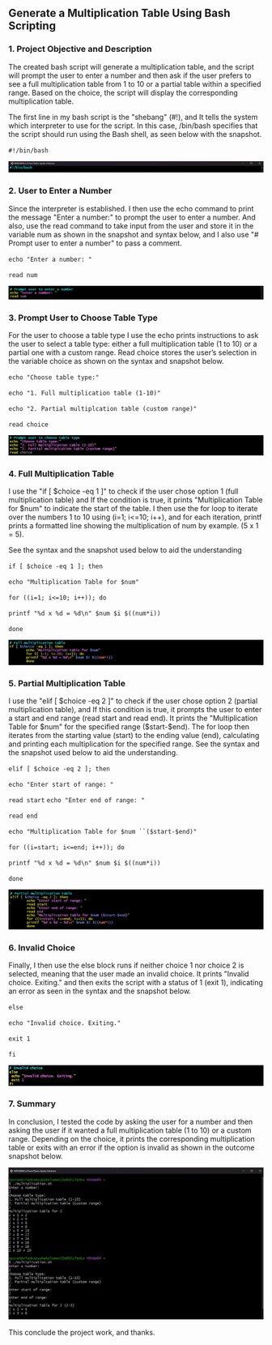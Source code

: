 ## Generate a Multiplication Table Using Bash Scripting

### 1.  Project Objective and Description

The created bash script will generate a multiplication table, and the script will prompt the user to enter a number and then ask if the user prefers to see a full multiplication table from 1 to 10 or a partial table within a specified range. Based on the choice, the script will display the corresponding multiplication table.

The first line in my bash script is the "shebang" (#!), and It tells the system which interpreter to use for the script. In this case, /bin/bash specifies that the script should run using the Bash shell, as seen below with the snapshot.

`#!/bin/bash`

![shebang](./images/shebang.jpg)

### 2.  User to Enter a Number

Since the interpreter is established. I then use the echo command to print the message "Enter a number:" to prompt the user to enter a number. And
also, use the read command to take input from the user and store it in the variable num as shown in the snapshot and syntax below, and I also use "# Prompt user to enter a number" to pass a comment.

`echo "Enter a number: "`

`read num`

![enter_number](./images/enter_number.jpg)

### 3.  Prompt User to Choose Table Type

For the user to choose a table type I use the echo prints instructions to ask the user to select a table type: either a full multiplication table (1 to 10) or a partial one with a custom range.
Read choice stores the user’s selection in the variable choice as shown on the syntax and snapshot below.

`echo "Choose table type:"`

`echo "1. Full multiplication table (1-10)"`

`echo "2. Partial multiplcation table (custom range)"`

`read choice`

![user_choose](./images/user_choose.jpg)

### 4. Full Multiplication Table

I use the "if [ $choice -eq 1 ]" to check if the user chose option 1 (full multiplication table) and If the condition is true, it prints "Multiplication Table for $num" to indicate the start of the table.
I then use the for loop to iterate over the numbers 1 to 10 using (i=1; i<=10; i++), and for each iteration, printf prints a formatted line showing the multiplication of num by example. (5 x 1 = 5).

See the syntax and the snapshot used below to aid the understanding

`if [ $choice -eq 1 ]; then`

`echo "Multiplication Table for $num"`

`for ((i=1; i<=10; i++)); do`

`printf "%d x %d = %d\n" $num $i $((num*i))`

`done`

 ![full_multiplication](./images/full_multiplication.jpg)

### 5.  Partial Multiplication Table

I use the "elif [ $choice -eq 2 ]" to check if the user chose option 2 (partial multiplication table), and If this condition is true, it prompts the user to enter a start and end range (read start and read end).
It prints the "Multiplication Table for $num" for the specified range ($start-$end).
The for loop then iterates from the starting value (start) to the ending value (end), calculating and printing each multiplication for the specified range.
See the syntax and the snapshot used below to aid the understanding.

`elif [ $choice -eq 2 ]; then`

`echo "Enter start of range: "`

`read start`
`echo "Enter end of range: "`

`read end`

`echo "Multiplication Table for $num ``($start-$end)"`

`for ((i=start; i<=end; i++)); do`

`printf "%d x %d = %d\n" $num $i $((num*i))`

`done`

![Partial_Multiplication](./images/partial_m.jpg)

### 6.  Invalid Choice
Finally, I then use the else block runs if neither choice 1 nor choice 2 is selected, meaning that the user made an invalid choice.
It prints "Invalid choice. Exiting." and then exits the script with a status of 1 (exit 1), indicating an error as seen in the syntax and the snapshot below.

`else`

`echo "Invalid choice. Exiting."`

`exit 1`

`fi`

![Invalid](./images/Invalide-choice.jpg)

### 7.  Summary

In conclusion, I tested the code by asking the user for a number and then asking the user if it wanted a full multiplication table (1 to 10) or a custom range. Depending on the choice, it prints the corresponding multiplication table or exits with an error if the option is invalid as shown in the outcome snapshot below.

![outcom_code](./images/outcome_code.jpg)

This conclude the project work, and thanks.